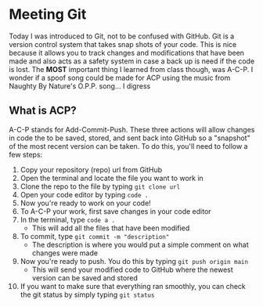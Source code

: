 # Meeting Git
Today I was introduced to Git, not to be confused with GitHub. Git is a version control system that takes snap shots of your code. This is nice because it allows you to track changes and modifications that have been made and also acts as a safety system in case a back up is need if the code is lost. The **MOST** important thing I learned from class though, was A-C-P. I wonder if a spoof song could be made for ACP using the music from Naughty By Nature's O.P.P. song... I digress
## What is ACP?
A-C-P stands for Add-Commit-Push. These three actions will allow changes in code the to be saved, stored, and sent back into GitHub so a "snapshot" of the most recent version can be taken. To do this, you'll need to follow a few steps:
1. Copy your repository (repo) url from GitHub
2. Open the terminal and locate the file you want to work in
3. Clone the repo to the file by typing `git clone url`
4. Open your code editor by typing `code .`
5. Now you're ready to work on your code!
6. To A-C-P your work, first save changes in your code editor
7. In the terminal, type `code a .` 
    + This will add all the files that have been modified
8. To commit, type `git commit -m "description"`
    + The description is where you would put a simple comment on what changes were made
9. Now you're ready to push. You do this by typing `git push origin main`
    + This will send your modified code to GitHub where the newest version can be saved and stored
10. If you want to make sure that everything ran smoothly, you can check the git status by simply typing `git status`